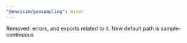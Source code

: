 ```yaml
---
"@envisim/geosampling": minor
---
```


Removed: errors, and exports related to it. New default path is sample-continuous
